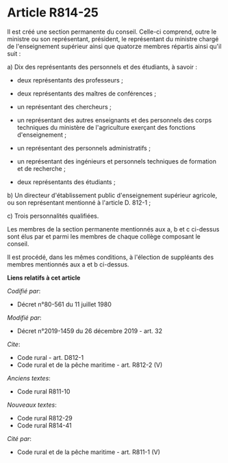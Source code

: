 # Article R814-25

Il est créé une section permanente du conseil. Celle-ci comprend, outre le ministre ou son représentant, président, le
représentant du ministre chargé de l'enseignement supérieur ainsi que quatorze membres répartis ainsi qu'il suit : 

a) Dix des représentants des personnels et des étudiants, à savoir :

- deux représentants des professeurs ;

- deux représentants des maîtres de conférences ;

- un représentant des chercheurs ;

- un représentant des autres enseignants et des personnels des corps techniques du ministère de l'agriculture exerçant des
fonctions d'enseignement ;

- un représentant des personnels administratifs ;

- un représentant des ingénieurs et personnels techniques de formation et de recherche ;

- deux représentants des étudiants ; 

b) Un directeur d'établissement public d'enseignement supérieur agricole, ou son représentant mentionné à l'article D.
812-1 ; 

c) Trois personnalités qualifiées. 

Les membres de la section permanente mentionnés aux a, b et c ci-dessus sont élus par et parmi les membres de chaque collège
composant le conseil. 

Il est procédé, dans les mêmes conditions, à l'élection de suppléants des membres mentionnés aux a et b ci-dessus.

**Liens relatifs à cet article**

_Codifié par_:

  - Décret n°80-561 du 11 juillet 1980

_Modifié par_:

  - Décret n°2019-1459 du 26 décembre 2019 - art. 32

_Cite_:

  - Code rural - art. D812-1
  - Code rural et de la pêche maritime - art. R812-2 (V)

_Anciens textes_:

  - Code rural R811-10

_Nouveaux textes_:

  - Code rural R812-29
  - Code rural R814-41

_Cité par_:

  - Code rural et de la pêche maritime - art. R811-1 (V)
